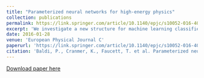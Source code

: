 ```yaml
---
title: "Parameterized neural networks for high-energy physics"
collection: publications
permalink: https://link.springer.com/article/10.1140/epjc/s10052-016-4099-4
excerpt: 'We investigate a new structure for machine learning classifiers built with neural networks and applied to problems in high-energy physics by expanding the inputs to include not only measured features but also physics parameters.'
date: 2016-01-28
venue: 'European Physical Journal C'
paperurl: 'https://link.springer.com/article/10.1140/epjc/s10052-016-4099-4'
citation: 'Baldi, P., Cranmer, K., Faucett, T. et al. Parameterized neural networks for high-energy physics. Eur. Phys. J. C 76, 235 (2016)'
---
```

<!-- This paper is about the number 1. The number 2 is left for future work. -->

[Download paper here](https://link.springer.com/article/10.1140/epjc/s10052-016-4099-4)

<!-- Recommended citation: Your Name, You. (2009). "Paper Title Number 1." <i>Journal 1</i>. 1(1). -->
